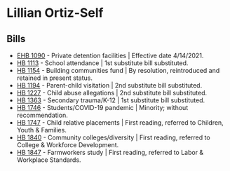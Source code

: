 # Lillian Ortiz-Self
## Bills
* [EHB 1090](/bill/2021-22/ehb/1090/) - Private detention facilities | Effective date 4/14/2021.
* [HB 1113](/bill/2021-22/hb/1113/) - School attendance | 1st substitute bill substituted.
* [HB 1154](/bill/2021-22/hb/1154/) - Building communities fund | By resolution, reintroduced and retained in present status.
* [HB 1194](/bill/2021-22/hb/1194/) - Parent-child visitation | 2nd substitute bill substituted.
* [HB 1227](/bill/2021-22/hb/1227/) - Child abuse allegations | 2nd substitute bill substituted.
* [HB 1363](/bill/2021-22/hb/1363/) - Secondary trauma/K-12 | 1st substitute bill substituted.
* [HB 1746](/bill/2021-22/hb/1746/) - Students/COVID-19 pandemic | Minority; without recommendation.
* [HB 1747](/bill/2021-22/hb/1747/) - Child relative placements | First reading, referred to Children, Youth & Families.
* [HB 1840](/bill/2021-22/hb/1840/) - Community colleges/diversity | First reading, referred to College & Workforce Development.
* [HB 1847](/bill/2021-22/hb/1847/) - Farmworkers study | First reading, referred to Labor & Workplace Standards.
